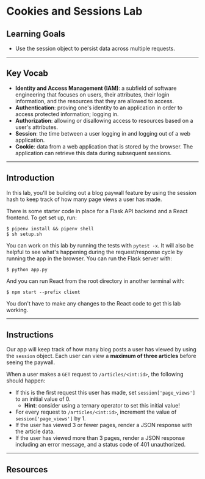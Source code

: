 # Cookies and Sessions Lab

## Learning Goals

- Use the session object to persist data across multiple requests.

***

## Key Vocab

- **Identity and Access Management (IAM)**: a subfield of software engineering that
  focuses on users, their attributes, their login information, and the resources
  that they are allowed to access.
- **Authentication**: proving one's identity to an application in order to
  access protected information; logging in.
- **Authorization**: allowing or disallowing access to resources based on a
  user's attributes.
- **Session**: the time between a user logging in and logging out of a web
  application.
- **Cookie**: data from a web application that is stored by the browser. The
  application can retrieve this data during subsequent sessions.

***

## Introduction

In this lab, you'll be building out a blog paywall feature by using the session
hash to keep track of how many page views a user has made.

There is some starter code in place for a Flask API backend and a React
frontend. To get set up, run:

```console
$ pipenv install && pipenv shell
$ sh setup.sh
```

You can work on this lab by running the tests with `pytest -x`. It will also be
helpful to see what's happening during the request/response cycle by running the
app in the browser. You can run the Flask server with:

```console
$ python app.py
```

And you can run React from the root directory in another terminal with:

```console
$ npm start --prefix client
```

You don't have to make any changes to the React code to get this lab working.

***

## Instructions

Our app will keep track of how many blog posts a user has viewed by using the
`session` object. Each user can view a **maximum of three articles** before
seeing the paywall.

When a user makes a `GET` request to `/articles/<int:id>`, the following should
happen:

- If this is the first request this user has made, set `session['page_views']` to
  an initial value of 0.
  - **Hint**: consider using a ternary operator to set this initial value!
- For every request to `/articles/<int:id>`, increment the value of
  `session['page_views']` by 1.
- If the user has viewed 3 or fewer pages, render a JSON response with the
  article data.
- If the user has viewed more than 3 pages, render a JSON response including an
  error message, and a status code of 401 unauthorized.

***

## Resources
